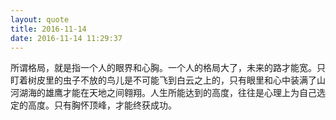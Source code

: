 ```yaml
---
layout: quote
title: 2016-11-14
date: 2016-11-14 11:29:37
---
```


所谓格局，就是指一个人的眼界和心胸。一个人的格局大了，未来的路才能宽。只盯着树皮里的虫子不放的鸟儿是不可能飞到白云之上的，只有眼里和心中装满了山河湖海的雄鹰才能在天地之间翱翔。人生所能达到的高度，往往是心理上为自己选定的高度。只有胸怀顶峰，才能终获成功。
